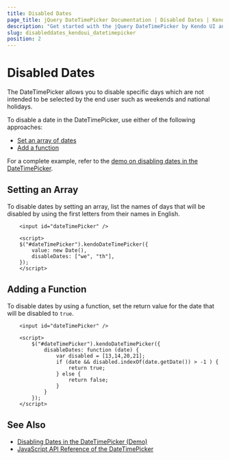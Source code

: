 ```yaml
---
title: Disabled Dates
page_title: jQuery DateTimePicker Documentation | Disabled Dates | Kendo UI
description: "Get started with the jQuery DateTimePicker by Kendo UI and disable specific dates in the widget."
slug: disableddates_kendoui_datetimepicker
position: 2
---
```


# Disabled Dates

The DateTimePicker allows you to disable specific days which are not intended to be selected by the end user such as weekends and national holidays.

To disable a date in the DateTimePicker, use either of the following approaches:
* [Set an array of dates](#setting-an-array)
* [Add a function](#adding-a-function)

For a complete example, refer to the [demo on disabling dates in the DateTimePicker](https://demos.telerik.com/kendo-ui/datetimepicker/disable-dates).

## Setting an Array

To disable dates by setting an array, list the names of days that will be disabled by using the first letters from their names in English.

```dojo
    <input id="dateTimePicker" />

    <script>
    $("#dateTimePicker").kendoDateTimePicker({
		value: new Date(),
		disableDates: ["we", "th"],
	});
    </script>
```

## Adding a Function

To disable dates by using a function, set the return value for the date that will be disabled to `true`.

```dojo
    <input id="dateTimePicker" />

    <script>
        $("#dateTimePicker").kendoDateTimePicker({
            disableDates: function (date) {
                var disabled = [13,14,20,21];
                if (date && disabled.indexOf(date.getDate()) > -1 ) {
                    return true;
                } else {
                    return false;
                }
            }
        });
    </script>
```

## See Also

* [Disabling Dates in the DateTimePicker (Demo)](https://demos.telerik.com/kendo-ui/datetimepicker/disable-dates)
* [JavaScript API Reference of the DateTimePicker](/api/javascript/ui/datetimepicker)
